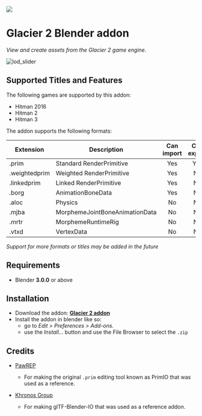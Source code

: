 <a href="https://wiki.glaciermodding.org/blender">
	<img src="https://img.shields.io/badge/docusaurus-wiki.glaciermodding.org-brightgreen" />
</a>

# Glacier 2 Blender addon
*View and create assets from the Glacier 2 game engine.*  

![lod_slider](https://user-images.githubusercontent.com/43296291/203970131-4080b2cb-c09e-49e4-b8a9-5aa9a9a61d50.gif)

## Supported Titles and Features
The following games are supported by this addon:

 * Hitman 2016
 * Hitman 2
 * Hitman 3

The addon supports the following formats:

| Extension     | Description                    | Can import | Can export |
| ------------- | ------------------------------ | :--------: | :--------: |
| .prim         | Standard RenderPrimitive       |    Yes     |    Yes     |
| .weightedprim | Weighted RenderPrimitive       |    Yes     |     No     |
| .linkedprim   | Linked RenderPrimitive         |    Yes     |     No     |
| .borg         | AnimationBoneData              |    Yes     |     No     |
| .aloc         | Physics                        |     No     |     No     |
| .mjba         | MorphemeJointBoneAnimationData |     No     |     No     |
| .mrtr         | MorphemeRuntimeRig             |     No     |     No     |
| .vtxd         | VertexData                     |     No     |     No     |
 
*Support for more formats or titles may be added in the future*
 
## Requirements
 - Blender **3.0.0** or above

## Installation
 - Download the addon: **[Glacier 2  addon](https://github.com/glacier-modding/io_scene_glacier/archive/master.zip)**
 - Install the addon in blender like so:
   - go to *Edit > Preferences > Add-ons.*
   - use the *Install…* button and use the File Browser to select the `.zip`

## Credits

 * [PawREP](https://github.com/pawREP)
   * For making the original `.prim` editing tool known as PrimIO that was used as a reference.


 * [Khronos Group](https://github.com/KhronosGroup)
   * For making glTF-Blender-IO that was used as a reference addon.
   
